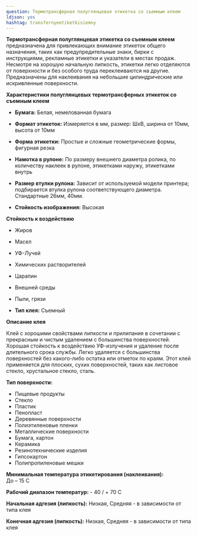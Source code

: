 ```yaml
---
question: Термотрансферная полуглянцевая этикетка со съемным клеем
ldjson: yes
hashtag: transfernyeetiketkisiemny
---
```




**Термотрансферная полуглянцевая этикетка со съемным клеем** предназначена для привлекающих внимание этикеток общего назначения, таких как предупредительные знаки, бирки с инструкциями, рекламные этикетки и указатели в местах продаж. Несмотря на хорошую начальную липкость, этикетки легко отделяются от поверхности и без особого труда переклеиваются на другие. Предназначены для наклеивания на небольшие цилиндрические или искривленные поверхности.

**Характеристики полуглянцевых термотрансферных этикеток со съемным клеем**
 
* **Бумага:** Белая, немелованная бумага

* **Формат этикеток:** Измеряется в мм, размер: ШхВ, ширина от 10мм, высота от 10мм
 
* **Форма этикетки:** Простые и сложные геометрические формы, фигурная резка
 
* **Намотка в рулоне:**	По размеру внешнего диаметра ролика, по количеству наклеек в рулоне, этикетками наружу, этикетками внутрь

* **Размер втулки рулона:**	Зависит от используемой модели принтера; подбирается втулка рулона соответствующего диаметра. Стандартные 26мм, 40мм.

* **Стойкость изображения:** Высокая
 
 **Стойкость к воздействию**
* Жиров
* Масел
* УФ-Лучей
* Химических растворителей
* Царапин
* Внешней среды
* Пыли, грязи

* **Тип клея:**	Съемный

 **Описание клея**
 
Клей с хорошими свойствами липкости и прилипания в сочетании с прекрасным и чистым удалением с большинства поверхностей. Хорошая стойкость к воздействию УФ-излучения и удаление после длительного срока службы. Легко удаляется с большинства поверхностей без какого-либо остатка или отметок по краям. Этот клей применяется для плоских, сухих поверхностей, таких как листовое стекло, хрустальное стекло, сталь.

 **Тип поверхности:**	
* Пищевые продукты
* Стекло
* Пластик
* Пенопласт
* Деревянные поверхности
* Полиэтиленовые пленки
* Металлические поверхности
* Бумага, картон
* Керамика
* Резинотехнические изделия
* Гипсокартон
* Полипропиленовые мешки

 **Минимальная температура этикетирования (наклеивания):**	
До – 15 С

 **Рабочий диапазон температур:** - 40 / + 70 С
 
 **Начальная адгезия (липкость):** Низкая, Средняя - в зависимости от типа клея
 
 **Конечная адгезия (липкость):** Низкая, Средняя - в зависимости от типа клея
